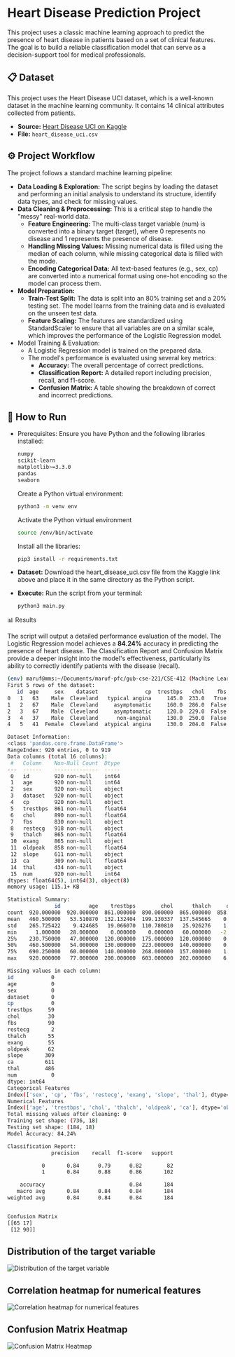 # Heart Disease Prediction Project

This project uses a classic machine learning approach to predict the presence of heart disease in patients based on a set of clinical features. The goal is to build a reliable classification model that can serve as a decision-support tool for medical professionals.

## 📋 Dataset

This project uses the Heart Disease UCI dataset, which is a well-known dataset in the machine learning community. It contains 14 clinical attributes collected from patients.

- **Source:** [Heart Disease UCI on Kaggle](https://www.kaggle.com/datasets/redwankarimsony/heart-disease-data)
- **File:** `heart_disease_uci.csv`

## ⚙️ Project Workflow

The project follows a standard machine learning pipeline:

- **Data Loading & Exploration:** The script begins by loading the dataset and performing an initial analysis to understand its structure, identify data types, and check for missing values.
- **Data Cleaning & Preprocessing:** This is a critical step to handle the "messy" real-world data.
  - **Feature Engineering:** The multi-class target variable (num) is converted into a binary target (target), where 0 represents no disease and 1 represents the presence of disease.
  - **Handling Missing Values:** Missing numerical data is filled using the median of each column, while missing categorical data is filled with the mode.
  - **Encoding Categorical Data:** All text-based features (e.g., sex, cp) are converted into a numerical format using one-hot encoding so the model can process them.
- **Model Preparation:**
  - **Train-Test Split:** The data is split into an 80% training set and a 20% testing set. The model learns from the training data and is evaluated on the unseen test data.
  - **Feature Scaling:** The features are standardized using StandardScaler to ensure that all variables are on a similar scale, which improves the performance of the Logistic Regression model.
- Model Training & Evaluation:
  - A Logistic Regression model is trained on the prepared data.
  - The model's performance is evaluated using several key metrics:
    - **Accuracy:** The overall percentage of correct predictions.
    - **Classification Report:** A detailed report including precision, recall, and f1-score.
    - **Confusion Matrix:** A table showing the breakdown of correct and incorrect predictions.

## 🚀 How to Run

- Prerequisites: Ensure you have Python and the following libraries installed:

  ```bash
  numpy
  scikit-learn
  matplotlib>=3.3.0
  pandas
  seaborn
  ```

  Create a Python virtual environment:

  ```bash
  python3 -m venv env
  ```

  Activate the Python virtual environment

  ```bash
  source /env/bin/activate
  ```

  Install all the libraries:

  ```bash
  pip3 install -r requirements.txt
  ```

- **Dataset:** Download the heart_disease_uci.csv file from the Kaggle link above and place it in the same directory as the Python script.

- **Execute:** Run the script from your terminal:

  ```bash
  python3 main.py
  ```

📊 Results

The script will output a detailed performance evaluation of the model. The Logistic Regression model achieves a **84.24%** accuracy in predicting the presence of heart disease. The Classification Report and Confusion Matrix provide a deeper insight into the model's effectiveness, particularly its ability to correctly identify patients with the disease (recall).

```bash
(env) maruf@mms:~/Documents/maruf-pfc/gub-cse-221/CSE-412 (Machine Learning Lab)/Project$ python3 main.py
First 5 rows of the dataset:
   id  age     sex    dataset               cp  trestbps   chol    fbs         restecg  thalch  exang  oldpeak        slope   ca               thal  num
0   1   63    Male  Cleveland   typical angina     145.0  233.0   True  lv hypertrophy   150.0  False      2.3  downsloping  0.0       fixed defect    0
1   2   67    Male  Cleveland     asymptomatic     160.0  286.0  False  lv hypertrophy   108.0   True      1.5         flat  3.0             normal    2
2   3   67    Male  Cleveland     asymptomatic     120.0  229.0  False  lv hypertrophy   129.0   True      2.6         flat  2.0  reversable defect    1
3   4   37    Male  Cleveland      non-anginal     130.0  250.0  False          normal   187.0  False      3.5  downsloping  0.0             normal    0
4   5   41  Female  Cleveland  atypical angina     130.0  204.0  False  lv hypertrophy   172.0  False      1.4    upsloping  0.0             normal    0

Dataset Information:
<class 'pandas.core.frame.DataFrame'>
RangeIndex: 920 entries, 0 to 919
Data columns (total 16 columns):
 #   Column    Non-Null Count  Dtype
---  ------    --------------  -----
 0   id        920 non-null    int64
 1   age       920 non-null    int64
 2   sex       920 non-null    object
 3   dataset   920 non-null    object
 4   cp        920 non-null    object
 5   trestbps  861 non-null    float64
 6   chol      890 non-null    float64
 7   fbs       830 non-null    object
 8   restecg   918 non-null    object
 9   thalch    865 non-null    float64
 10  exang     865 non-null    object
 11  oldpeak   858 non-null    float64
 12  slope     611 non-null    object
 13  ca        309 non-null    float64
 14  thal      434 non-null    object
 15  num       920 non-null    int64
dtypes: float64(5), int64(3), object(8)
memory usage: 115.1+ KB

Statistical Summary:
               id         age    trestbps        chol      thalch     oldpeak          ca         num
count  920.000000  920.000000  861.000000  890.000000  865.000000  858.000000  309.000000  920.000000
mean   460.500000   53.510870  132.132404  199.130337  137.545665    0.878788    0.676375    0.995652
std    265.725422    9.424685   19.066070  110.780810   25.926276    1.091226    0.935653    1.142693
min      1.000000   28.000000    0.000000    0.000000   60.000000   -2.600000    0.000000    0.000000
25%    230.750000   47.000000  120.000000  175.000000  120.000000    0.000000    0.000000    0.000000
50%    460.500000   54.000000  130.000000  223.000000  140.000000    0.500000    0.000000    1.000000
75%    690.250000   60.000000  140.000000  268.000000  157.000000    1.500000    1.000000    2.000000
max    920.000000   77.000000  200.000000  603.000000  202.000000    6.200000    3.000000    4.000000

Missing values in each column:
id            0
age           0
sex           0
dataset       0
cp            0
trestbps     59
chol         30
fbs          90
restecg       2
thalch       55
exang        55
oldpeak      62
slope       309
ca          611
thal        486
num           0
dtype: int64
Categorical Features
Index(['sex', 'cp', 'fbs', 'restecg', 'exang', 'slope', 'thal'], dtype='object')
Numerical Features
Index(['age', 'trestbps', 'chol', 'thalch', 'oldpeak', 'ca'], dtype='object')
Total missing values after cleaning: 0
Training set shape: (736, 18)
Testing set shape: (184, 18)
Model Accuracy: 84.24%

Classification Report:
              precision    recall  f1-score   support

           0       0.84      0.79      0.82        82
           1       0.84      0.88      0.86       102

    accuracy                           0.84       184
   macro avg       0.84      0.84      0.84       184
weighted avg       0.84      0.84      0.84       184


Confusion Matrix
[[65 17]
 [12 90]]
```

## Distribution of the target variable

![Distribution of the target variable](./Fig-1.png)

## Correlation heatmap for numerical features

![Correlation heatmap for numerical features](./Fig-2.png)

## Confusion Matrix Heatmap

![Confusion Matrix Heatmap](./Fig-3.png)
